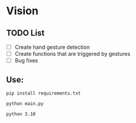 # Vision

## TODO List
- [ ] Create hand gesture detection
- [ ] Create functions that are triggered by gestures
- [ ] Bug fixes

## Use:

`pip install requirements.txt`

`python main.py`

`python 3.10`

